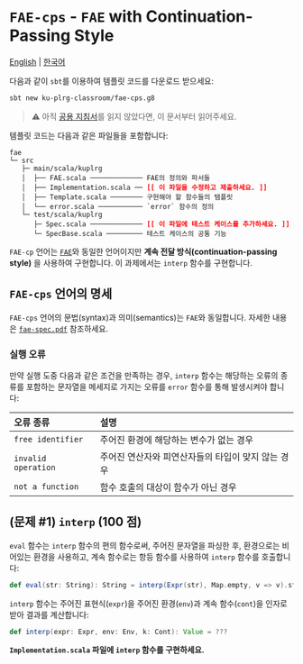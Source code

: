 # `FAE-cps` - `FAE` with Continuation-Passing Style

[English](./README.md) | [한국어](./README.ko.md)

다음과 같이 `sbt`를 이용하여 템플릿 코드를 다운로드 받으세요:
```bash
sbt new ku-plrg-classroom/fae-cps.g8
```

> :warning: 아직 [공용 지침서](https://github.com/ku-plrg-classroom/docs/blob/main/README.ko.md)를 읽지 않았다면, 이 문서부터 읽어주세요.

템플릿 코드는 다음과 같은 파일들을 포함합니다:
<pre><code>fae
└─ src
   ├─ main/scala/kuplrg
   │  ├── FAE.scala ───────────── FAE의 정의와 파서들
   │  ├── Implementation.scala ── <b style='color:red;'>[[ 이 파일을 수정하고 제출하세요. ]]</b>
   │  ├── Template.scala ──────── 구현해야 할 함수들의 템플릿
   │  └── error.scala ─────────── `error` 함수의 정의
   └─ test/scala/kuplrg
      ├─ Spec.scala ───────────── <b style='color:red;'>[[ 이 파일에 테스트 케이스를 추가하세요. ]]</b>
      └─ SpecBase.scala ───────── 테스트 케이스의 공통 기능</code></pre>

`FAE-cp` 언어는 [`FAE`](../fae/README.ko.md)와 동일한 언어이지만 **계속 전달
방식(continuation-passing style)** 을 사용하여 구현합니다. 이 과제에서는
`interp` 함수를 구현합니다.


## `FAE-cps` 언어의 명세

`FAE-cps` 언어의 문법(syntax)과 의미(semantics)는 `FAE`와 동일합니다. 자세한
내용은 [`fae-spec.pdf`](../fae/fae-spec.pdf) 참조하세요.


### 실행 오류

만약 실행 도중 다음과 같은 조건을 만족하는 경우, `interp` 함수는 해당하는 오류의
종류를 포함하는 문자열을 메세지로 가지는 오류를 `error` 함수를 통해 발생시켜야
합니다:

| 오류 종류 | 설명 |
|:---------|:-----|
| `free identifier` | 주어진 환경에 해당하는 변수가 없는 경우 |
| `invalid operation` | 주어진 연산자와 피연산자들의 타입이 맞지 않는 경우 |
| `not a function` | 함수 호출의 대상이 함수가 아닌 경우 |


## (문제 #1) `interp` (100 점)

`eval` 함수는 `interp` 함수의 편의 함수로써, 주어진 문자열을 파싱한 후,
환경으로는 비어있는 환경을 사용하고, 계속 함수로는 항등 함수를 사용하여
`interp` 함수를 호출합니다:
```scala
def eval(str: String): String = interp(Expr(str), Map.empty, v => v).str
```

`interp` 함수는 주어진 표현식(`expr`)을 주어진 환경(`env`)과 계속 함수(`cont`)을
인자로 받아 결과를 계산합니다:
```scala
def interp(expr: Expr, env: Env, k: Cont): Value = ???
```
**`Implementation.scala` 파일에 `interp` 함수를 구현하세요.**
